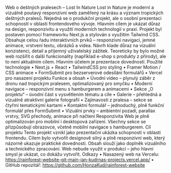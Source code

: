 Web o deštných pralesech – Lost In Nature
Lost in Nature je moderní a vizuálně poutavý responzivní web zaměřený na krásu a význam tropických deštných pralesů. Nejedná se o produkční projekt, ale o osobní prezentaci schopností v oblasti frontendového vývoje. Hlavním cílem je ukázat důraz na design, responzivitu a využití moderních technologií v praxi.
Projekt byl postaven pomocí frameworku Next.js a stylován s využitím Tailwind CSS. Obsahuje celou řadu interaktivních prvků – responzivní navigaci, jemné animace, vrstvení textu, obrázků a videa. Návrh klade důraz na vizuální konzistenci, detail a příjemný uživatelský zážitek.
Teoreticky by bylo možné web rozšířit o další funkcionality (například e-shop s produkty z přírody), ale to není aktuálním cílem. Hlavním účelem je prezentace dovedností.
Použité technologie
•	Next.js + React
•	TailwindCSS pro styling
•	Framer Motion / CSS animace
•	FormSubmit pro bezserverové odesílání formulářů
•	Vercel pro nasazení projektu
Funkce a obsah
•	Úvodní video – plynulý záběr z dronu nad tropickým pralesem, optimalizovaný pro smyčku
•	Moderní navigace – responzivní menu s hamburgerem a animacemi
•	Sekce „O projektu“ – úvodní část s vysvětlením tématu a cíle
•	Galerie – přehledná a vizuálně atraktivní galerie fotografií
•	Zajímavosti z pralesa – sekce se čtyřmi tematickými kartami
•	Kontaktní formulář – jednoduchý, plně funkční formulář přes FormSubmit
•	Vizuální prvky – ambientní pozadí, parallax vrstvy, SVG přechody, animace při načtení
Responzivita
Web je plně optimalizován pro mobilní i desktopová zařízení. Všechny sekce se přizpůsobují obrazovce, včetně mobilní navigace s hamburgerem.
Cíl projektu
Tento projekt vznikl jako prezentační ukázka schopností v oblasti frontendu. Cílem bylo vytvořit designově silný a plně responzivní web, který názorně ukazuje praktické dovednosti. Obsah slouží jako doplněk vizuálního a technického zpracování. Web nebude využit v produkci – jeho hlavní smysl je ukázat, co dokážu vytvořit.
Odkazy
•	Nasazený web na Vercelu: https://rainforest-website-git-main-jan-kudrnas-projects.vercel.app/
•	GitHub repozitář: https://github.com/HonzaKud/rainforest-website


